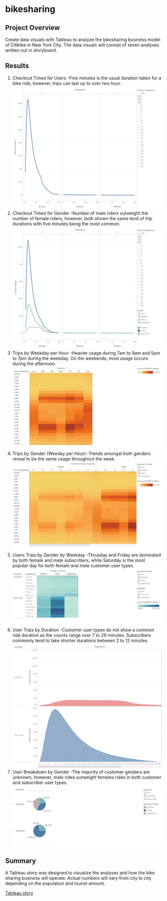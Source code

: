 # bikesharing

## Project Overview  
Create data visuals with Tableau to analyze the bikesharing business model of Citibike in New York City. The data visuals will consist of seven analyses written out in storyboard.  

## Results  
1. Checkout Times for Users -Five minutes is the usual duration taken for a bike ride, however, trips can last up to over two hour.  
![Resources/sheet1.PNG](Resources/sheet1.PNG)  
2. Checkout Times for Gender -Number of male riders outweight the number of female riders, however, both shown the same tend of trip durations with five minutes being the most common.  
![Resources/sheet2.PNG](Resources/sheet2.PNG)  
3. Trips by Weekday per Hour -Heavier usage during 7am to 9am and 5pm to 7pm during the weekday. On the weekends, most usage occurs during the afternoon.  
![Resources/sheet3.PNG](Resources/sheet3.PNG)  
4. Trips by Gender (Weeday per Hour) -Trends amongst both genders reveal to be the same usage throughout the week.  
![Resources/sheet4.PNG](Resources/sheet4.PNG)  
5. Users Trips by Gender by Weekday -Thrusday and Friday are dominated by both female and male subscribers, while Saturday is the most popular day for both female and male customer user types.  
![Resources/sheet5.PNG](Resources/sheet5.PNG)  
6. User Trips by Duration -Customer user types do not show a common ride duration as the counts range over 7 to 29 minutes. Subscribers commonly tend to take shorter durations between 2 to 12 minutes.  
![Resources/sheet6.PNG](Resources/sheet6.PNG)  
7. User Breakdown by Gender -The majority of customer genders are unknown, however, male rides outweight females rides in both customer and subscriber user types.  
![Resources/sheet7.PNG](Resources/sheet7.PNG)  

## Summary  
A Tableau story was designed to visualize the analyses and how the bike sharing business will operate. Actual numbers will vary from city to city depending on the population and tourist amount.  

[Tableau story](https://public.tableau.com/views/Challenge_16180779151220/NYCCitibikeAnalysis?:language=en&:display_count=y&publish=yes&:origin=viz_share_link)

